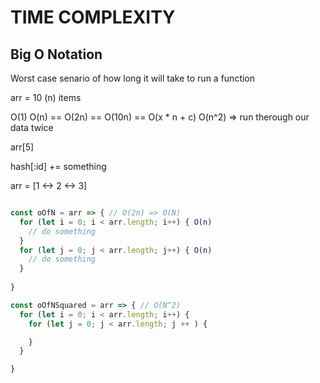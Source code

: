 # TIME COMPLEXITY

## Big O Notation

Worst case senario of how long it will take to run a function

arr = 10 (n) items

O(1)
O(n) == O(2n)  == O(10n) == O(x * n + c)
O(n^2) => run therough our data twice

arr[5]

hash[:id] += something

arr = [1 <-> 2 <-> 3]

```javascript

const oOfN = arr => { // O(2n) => O(N)
  for (let i = 0; i < arr.length; i++) { O(n)
    // do something
  }
  for (let j = 0; j < arr.length; j++) { O(n)
    // do something
  }
  
}

const oOfNSquared = arr => { // O(N^2)
  for (let i = 0; i < arr.length; i++) {
    for (let j = 0; j < arr.length; j ++ ) {

    }
  }

}



```